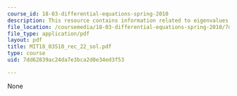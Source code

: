 ```yaml
---
course_id: 18-03-differential-equations-spring-2010
description: This resource contains information related to eigenvalues and eigenvectors.
file_location: /coursemedia/18-03-differential-equations-spring-2010/7dd62839ac24da7e3bca2d0e34ed3f53_MIT18_03S10_rec_22_sol.pdf
file_type: application/pdf
layout: pdf
title: MIT18_03S10_rec_22_sol.pdf
type: course
uid: 7dd62839ac24da7e3bca2d0e34ed3f53

---
```

None